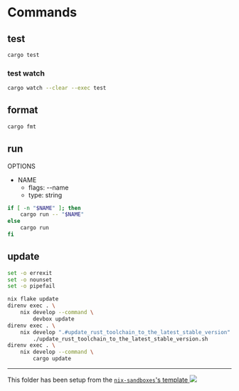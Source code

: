 # Commands

## test

```sh
cargo test
```

### test watch

```sh
cargo watch --clear --exec test
```

## format

```sh
cargo fmt
```

## run

OPTIONS

- NAME
  - flags: --name
  - type: string

```sh
if [ -n "$NAME" ]; then
    cargo run -- "$NAME"
else
    cargo run
fi
```

## update

```bash
set -o errexit
set -o nounset
set -o pipefail

nix flake update
direnv exec . \
    nix develop --command \
        devbox update
direnv exec . \
    nix develop ".#update_rust_toolchain_to_the_latest_stable_version" --command \
        ./update_rust_toolchain_to_the_latest_stable_version.sh
direnv exec . \
    nix develop --command \
        cargo update
```

---

<!-- markdownlint-disable-next-line MD039 MD045 -->
This folder has been setup from the [`nix-sandboxes`'s template ![](https://img.shields.io/gitlab/stars/pinage404/nix-sandboxes?style=social)](https://gitlab.com/pinage404/nix-sandboxes)
